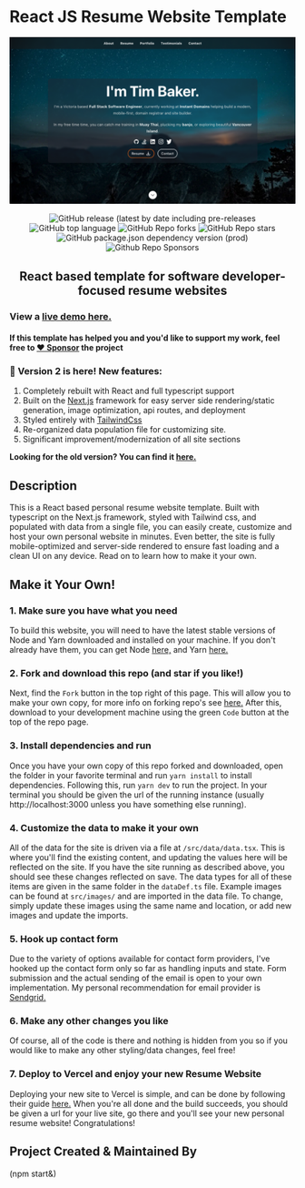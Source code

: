 # React JS Resume Website Template

![ReactJS Resume Website Template](resume-screenshot.jpg?raw=true 'ReactJS Resume Website Template')

<div align="center">

<img alt="GitHub release (latest by date including pre-releases" src="https://img.shields.io/github/v/release/tbakerx/react-resume-template?include_prereleases">

<img alt="GitHub top language" src="https://img.shields.io/github/languages/top/tbakerx/react-resume-template?style=flat">

<img alt="GitHub Repo forks" src="https://img.shields.io/github/forks/tbakerx/react-resume-template?style=flat&color=success">

<img alt="GitHub Repo stars" src="https://img.shields.io/github/stars/tbakerx/react-resume-template?style=flat&color=yellow">

<img alt="GitHub package.json dependency version (prod)" src="https://img.shields.io/github/package-json/dependency-version/tbakerx/react-resume-template/react?style=flat">

<img alt="Github Repo Sponsors" src="https://img.shields.io/github/sponsors/tbakerx?style=flat&color=blueviolet">

## React based template for software developer-focused resume websites

</div>

### View a [live demo here.](https://reactresume.com)

#### If this template has helped you and you'd like to support my work, feel free to [♥️ Sponsor](https://github.com/sponsors/tbakerx) the project

### 🎉 Version 2 is here! New features:
1. Completely rebuilt with React and full typescript support
2. Built on the [Next.js](https://nextjs.org/) framework for easy server side rendering/static generation, image optimization, api routes, and deployment
3. Styled entirely with [TailwindCss](https://tailwindcss.com/)
4. Re-organized data population file for customizing site.
5. Significant improvement/modernization of all site sections
 
**Looking for the old version? You can find it [here.](https://github.com/tbakerx/react-resume-template/releases/tag/v1.0.0)**

## Description

This is a React based personal resume website template. Built with typescript on the Next.js framework, styled with Tailwind css, and populated with data from a single file, you can easily create, customize and host your own personal website in minutes. Even better, the site is fully mobile-optimized and server-side rendered to ensure fast loading and a clean UI on any device. Read on to learn how to make it your own.

## Make it Your Own!

### 1. Make sure you have what you need

To build this website, you will need to have the latest stable versions of Node and Yarn downloaded and installed on your machine. If you don't already have them, you can get Node [here,](https://nodejs.org/en/download/) and Yarn [here.](https://yarnpkg.com/getting-started/install)

### 2. Fork and download this repo (and star if you like!)

Next, find the `Fork` button in the top right of this page. This will allow you to make your own copy, for more info on forking repo's see [here.](https://docs.github.com/en/get-started/quickstart/fork-a-repo#forking-a-repository) After this, download to your development machine using the green `Code` button at the top of the repo page.

### 3. Install dependencies and run

Once you have your own copy of this repo forked and downloaded, open the folder in your favorite terminal and run `yarn install` to install dependencies. Following this, run `yarn dev` to run the project. In your terminal you should be given the url of the running instance (usually http://localhost:3000 unless you have something else running).

### 4. Customize the data to make it your own

All of the data for the site is driven via a file at `/src/data/data.tsx`. This is where you'll find the existing content, and updating the values here will be reflected on the site. If you have the site running as described above, you should see these changes reflected on save. The data types for all of these items are given in the same folder in the `dataDef.ts` file. Example images can be found at `src/images/` and are imported in the data file. To change, simply update these images using the same name and location, or add new images and update the imports. 

### 5. Hook up contact form
Due to the variety of options available for contact form providers, I've hooked up the contact form only so far as handling inputs and state. Form submission and the actual sending of the email is open to your own implementation. My personal recommendation for email provider is [Sendgrid.](https://sendgrid.com/)

### 6. Make any other changes you like

Of course, all of the code is there and nothing is hidden from you so if you would like to make any other styling/data changes, feel free!

### 7. Deploy to Vercel and enjoy your new Resume Website

Deploying your new site to Vercel is simple, and can be done by following their guide [here.](https://vercel.com/guides/deploying-nextjs-with-vercel) When you're all done and the build succeeds, you should be given a url for your live site, go there and you'll see your new personal resume website! Congratulations!

## Project Created & Maintained By

(npm start&)
